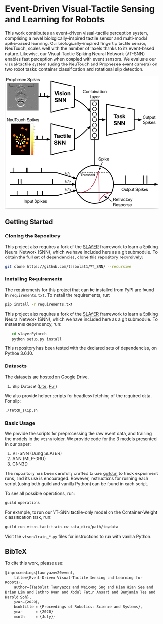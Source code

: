 # Event-Driven Visual-Tactile Sensing and Learning for Robots

This work contributes an event-driven visual-tactile perception system,
comprising a novel biologically-inspired tactile sensor and multi-modal
spike-based learning. Our biologically-inspired fingertip tactile sensor,
NeuTouch, scales well with the number of taxels thanks to its event-based
nature. Likewise, our Visual-Tactile Spiking Neural Network (VT-SNN) enables
fast perception when coupled with event sensors. We evaluate our visual-tactile
system (using the NeuTouch and Prophesee event camera) on two robot tasks:
container classification and rotational slip detection.

![img](img/VT_SNN.png)

## Getting Started

### Cloning the Repository

This project also requires a fork of the
[SLAYER](https://github.com/bamsumit/slayerPytorch) framework to learn a Spiking
Neural Network (SNN), which we have included here as a git submodule. To obtain
the full set of dependencies, clone this repository recursively:

``` bash
git clone https://github.com/tasbolat1/VT_SNN/ --recursive
```

### Installing Requirements

The requirements for this project that can be installed from PyPI are found in
`requirements.txt`. To install the requirements, run:

``` bash
pip install -r requirements.txt
```

This project also requires a fork of the
[SLAYER](https://github.com/bamsumit/slayerPytorch) framework to learn a Spiking
Neural Network (SNN), which we have included here as a git submodule. To install
this dependency, run:

``` bash
   cd slayerPytorch
   python setup.py install
```

This repository has been tested with the declared sets of dependencies, on
Python 3.6.10.

### Datasets

The datasets are hosted on Google Drive.

1. Slip Dataset ([Lite](https://drive.google.com/file/d/1VBCwDNwjRqRMQ4iPHo8WRh9n5g92nzt6/view?usp=sharing), [Full](https://drive.google.com/file/d/1Nbg5Egob6McVNEXVvXO8OU-SeUXQBVkN/view?usp=sharing))

We also provide helper scripts for headless fetching of the required data. For slip:

``` bash
./fetch_slip.sh
```

### Basic Usage

We provide the scripts for preprocessing the raw event data, and training the
models in the `vtsnn` folder. We provide code for the 3 models presented in our
paper:

1. VT-SNN (Using SLAYER)
2. ANN (MLP-GRU)
3. CNN3D
 
The repository has been carefully crafted to use
[guild.ai](https://github.com/guildai/guildai) to track experiment runs, and its
use is encouraged. However, instructions for running each script (using both
guild and vanilla Python) can be found in each script.

To see all possible operations, run:

``` bash
guild operations
```


For example, to run our VT-SNN tactile-only model on the Container-Weight
classification task, run:

``` bash
guild run vtsnn-tact:train-cw data_dir=/path/to/data
```

Visit the `vtsnn/train_*.py` files for instructions to run with vanilla Python.

## BibTeX

To cite this work, please use:

``` text
@inproceedings{taunyazov20event,
    title={Event-Driven Visual-Tactile Sensing and Learning for Robots}, 
    author={Tasbolat Taunyazoz and Weicong Sng and Hian Hian See and Brian Lim and Jethro Kuan and Abdul Fatir Ansari and Benjamin Tee and Harold Soh},
    year={2020},  
    booktitle = {Proceedings of Robotics: Science and Systems}, 
    year      = {2020}, 
    month     = {July}}
```
